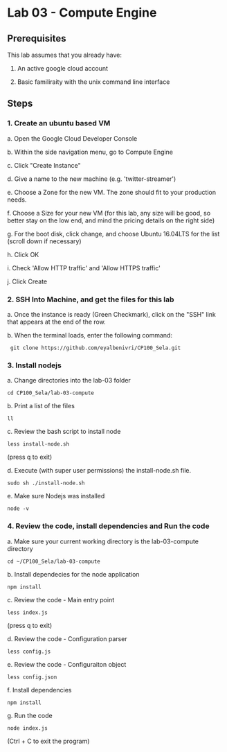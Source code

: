 # Lab 03 - Compute Engine
## Prerequisites
This lab assumes that you already have:

1. An active google cloud account

2. Basic familiraity with the unix command line interface

## Steps

### 1. Create an ubuntu based VM

a. Open the Google Cloud Developer Console

b. Within the side navigation menu, go to Compute Engine

c. Click "Create Instance"

d. Give a name to the new machine (e.g. 'twitter-streamer')

e. Choose a Zone for the new VM. The zone should fit to your production needs.

f. Choose a Size for your new VM (for this lab, any size will be good, so better stay on the low end, and mind the pricing 
details on the right side)

g. For the boot disk, click change, and choose Ubuntu 16.04LTS for the list (scroll down if necessary)

h. Click OK

i. Check 'Allow HTTP traffic' and 'Allow HTTPS traffic'

j. Click Create

### 2. SSH Into Machine, and get the files for this lab

a. Once the instance is ready (Green Checkmark), click on the "SSH" link that appears at the end of the row.

b. When the terminal loads, enter the following command:

``` git clone https://github.com/eyalbenivri/CP100_Sela.git```

### 3. Install nodejs

a. Change directories into the lab-03 folder

``` cd CP100_Sela/lab-03-compute ```

b. Print a list of the files

``` ll ```

c. Review the bash script to install node

``` less install-node.sh ```

(press q to exit)

d. Execute (with super user permissions) the install-node.sh file.

``` sudo sh ./install-node.sh ```

e. Make sure Nodejs was installed

``` node -v ```

### 4. Review the code, install dependencies and Run the code

a. Make sure your current working directory is the lab-03-compute directory

``` cd ~/CP100_Sela/lab-03-compute ```

b. Install dependecies for the node application

``` npm install ```

c. Review the code - Main entry point

``` less index.js ```

(press q to exit)

d. Review the code - Configuration parser

``` less config.js ```

e. Review the code - Configuraiton object

``` less config.json ```

f. Install dependencies

``` npm install ```

g. Run the code

``` node index.js ```

(Ctrl + C to exit the program)

